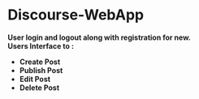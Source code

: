 # Discourse-WebApp
<strong>User login and logout along with registration for new. <br/>
 Users Interface to :
  <ul>
  <li>Create Post</li>
  <li>Publish Post</li>
  <li>Edit Post</li>
  <li>Delete Post</li>
</ul></strong>
 
